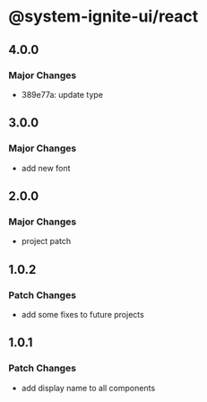 # @system-ignite-ui/react

## 4.0.0

### Major Changes

- 389e77a: update type

## 3.0.0

### Major Changes

- add new font

## 2.0.0

### Major Changes

- project patch

## 1.0.2

### Patch Changes

- add some fixes to future projects

## 1.0.1

### Patch Changes

- add display name to all components
